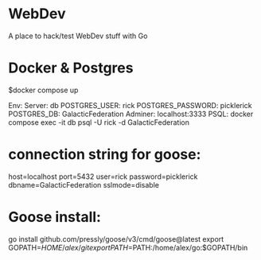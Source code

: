 # WebDev

A place to hack/test WebDev stuff with Go

# Docker & Postgres

$docker compose up

Env:
Server: db
POSTGRES_USER: rick
POSTGRES_PASSWORD: picklerick
POSTGRES_DB: GalacticFederation
Adminer:
localhost:3333
PSQL:
docker compose exec -it db psql -U rick -d GalacticFederation

# connection string for goose:

host=localhost port=5432 user=rick password=picklerick dbname=GalacticFederation sslmode=disable

# Goose install:

go install github.com/pressly/goose/v3/cmd/goose@latest
export GOPATH=$HOME/alex/git
export PATH=$PATH:/home/alex/go:$GOPATH/bin
